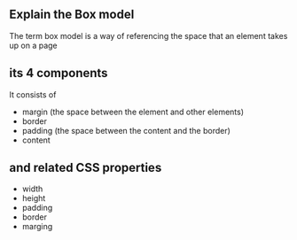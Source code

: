 ## Explain the Box model

The term box model is a way of referencing the space that an element takes up on a page

## its 4 components

It consists of
  - margin (the space between the element and other elements)
  - border 
  - padding (the space between the content and the border)
  - content

## and related CSS properties

  - width
  - height
  - padding
  - border
  - marging